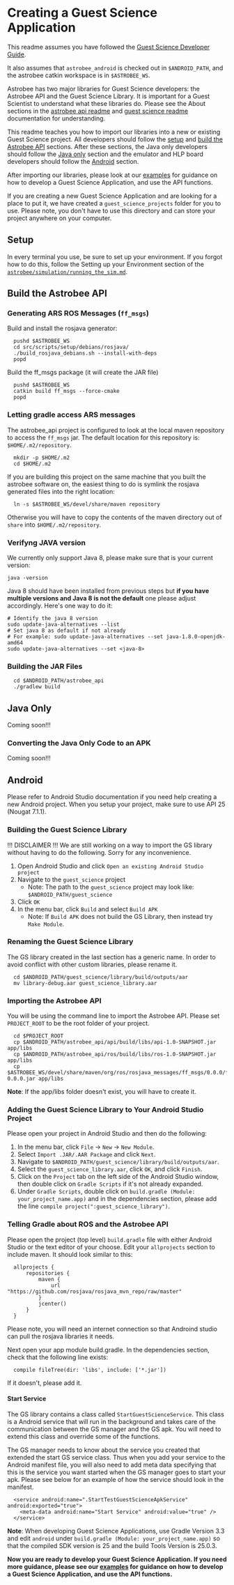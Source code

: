 # Creating a Guest Science Application

This readme assumes you have followed the
[Guest Science Developer Guide](gs_developer_guide.md).

It also assumes that `astrobee_android` is checked out in `$ANDROID_PATH`, and
the astrobee catkin workspace is in `$ASTROBEE_WS`.

Astrobee has two major libraries for Guest Science developers: the Astrobee API
and the Guest Science Library. It is important for a Guest Scientist to
understand what these libraries do. Please see the About sections in the
[astrobee api readme](astrobee_api/README.md#about) and
[guest science readme](guest_science/README.md#about) documentation for
understanding.

This readme teaches you how to import our libraries into a new or existing
Guest Science project. All developers should follow the [setup](#setup) and
[build the Astrobee API](#build-the-astrobee-api) sections. After these
sections, the Java only developers should follow the [Java only](#java-only)
section and the emulator and HLP board developers should follow the
[Android](#Android) section.

After importing our libraries, please look at our [examples](gs_examples/README.md) for guidance on how
to develop a Guest Science Application, and use the API functions.

If you are creating a new Guest Science Application and are looking for a place
to put it, we have created a `guest_science_projects` folder for you to use. 
Please note, you don't have to use this directory and can store your project
anywhere on your computer.

## Setup

In every terminal you use, be sure to set up your environment. If you forgot how
to do this, follow the Setting up your Environment section of the
[`astrobee/simulation/running_the_sim.md`](https://github.com/nasa/astrobee/blob/master/simulation/running_the_sim.md).

## Build the Astrobee API

### Generating ARS ROS Messages (`ff_msgs`)

Build and install the rosjava generator:

```shell
  pushd $ASTROBEE_WS
  cd src/scripts/setup/debians/rosjava/
  ./build_rosjava_debians.sh --install-with-deps
  popd
```
Build the ff_msgs package (it will create the JAR file)
```shell
  pushd $ASTROBEE_WS
  catkin build ff_msgs --force-cmake
  popd
```
  
### Letting gradle access ARS messages

The astrobee_api project is configured to look at the local maven repository
to access the `ff_msgs` jar. The default location for this repository is:
`$HOME/.m2/repository`. 
```shell
  mkdir -p $HOME/.m2
  cd $HOME/.m2
```

If you are building this project on the same machine that you built the astrobee software on, 
the easiest thing to do is symlink the rosjava generated files into the right location:
```shell
  ln -s $ASTROBEE_WS/devel/share/maven repository
```
Otherwise you will have to copy the contents of the maven directory out
of `share` into `$HOME/.m2/repository`.


### Verifyng JAVA version

We currently only support Java 8, please make sure that is your current version:

```shell
java -version
```

Java 8 should have been installed from previous steps but **if you have multiple
versions and Java 8 is not the default** one please adjust accordingly. Here's
one way to do it:

```shell
# Identify the java 8 version
sudo update-java-alternatives --list
# Set java 8 as default if not already
# For example: sudo update-java-alternatives --set java-1.8.0-openjdk-amd64
sudo update-java-alternatives --set <java-8>
```

### Building the JAR Files

```shell
  cd $ANDROID_PATH/astrobee_api
  ./gradlew build
```
## Java Only

Coming soon!!!

<!--- Make sure to mention that java only applications will not run in SPAAAACE!-->

<!--- Don't forget to have them include the gs-stub library -->

### Converting the Java Only Code to an APK

Coming soon!!!

## Android

Please refer to Android Studio documentation if you need help creating a new
Android project. When you setup your project, make sure to use API 25
(Nougat 7.1.1).

### Building the Guest Science Library

!!! DISCLAIMER !!!
We are still working on a way to import the GS library without having to do the 
following. Sorry for any inconvenience.

 1. Open Android Studio and click `Open an existing Android Studio project`
 2. Navigate to the `guest_science` project
    - Note: The path to the `guest_science` project may look like:
      `$ANDROID_PATH/guest_science`
 3. Click `OK`
 4. In the menu bar, click `Build` and select `Build APK`
    - Note: If `Build APK` does not build the GS Library,
      then instead try `Make Module`.

### Renaming the Guest Science Library

The GS library created in the last section has a generic name. In order to avoid
conflict with other custom libraries, please rename it.
```shell
  cd $ANDROID_PATH/guest_science/library/build/outputs/aar
  mv library-debug.aar guest_science_library.aar
```
### Importing the Astrobee API

You will be using the command line to import the Astrobee API. Please set 
`PROJECT_ROOT` to be the root folder of your project.
```shell
  cd $PROJECT_ROOT
  cp $ANDROID_PATH/astrobee_api/api/build/libs/api-1.0-SNAPSHOT.jar app/libs
  cp $ANDROID_PATH/astrobee_api/ros/build/libs/ros-1.0-SNAPSHOT.jar app/libs
  cp $ASTROBEE_WS/devel/share/maven/org/ros/rosjava_messages/ff_msgs/0.0.0/ff_msgs-0.0.0.jar app/libs
```
**Note**: If the app/libs folder doesn't exist, you will have to create it.

### Adding the Guest Science Library to Your Android Studio Project

Please open your project in Android Studio and then do the following:

 1. In the menu bar, click `File` -> `New` -> `New Module`.
 2. Select `Import .JAR/.AAR Package` and click `Next`.
 3. Navigate to `$ANDROID_PATH/guest_science/library/build/outputs/aar`.
 4. Select the `guest_science_library.aar`, click `OK`, and click `Finish`.
 5. Click on the `Project` tab on the left side of the Android Studio window, then double click on `Gradle Scripts` if it's not already expanded.
 6. Under `Gradle Scripts`, double click on `build.gradle (Module: your_project_name.app)` and in the dependencies section, please add the line `compile project(":guest_science_library")`.

### Telling Gradle about ROS and the Astrobee API

Please open the project (top level) `build.gradle` file with either Android
Studio or the text editor of your choose. Edit your `allprojects` section to 
include maven. It should look similar to this:

  ```shell
    allprojects {
        repositories {
            maven {
                url "https://github.com/rosjava/rosjava_mvn_repo/raw/master"
            }
            jcenter()
        }
    }
  ```

Please note, you will need an internet connection so that Androind studio can
pull the rosjava libraries it needs.

Next open your app module build.gradle. In the dependencies section, check that
the following line exists:

  ```shell
    compile fileTree(dir: 'libs', include: ['*.jar'])
  ```

If it doesn't, please add it.

#### Start Service

The GS library contains a class called `StartGuestScienceService`. This class is
a Android service that will run in the background and takes care of the
communication between the GS manager and the GS apk. You will need to extend
this class and override some of the functions.

The GS manager needs to know about the service you created that extended the
start GS service class. Thus when you add your service to the Android manifest
file, you will also need to add meta data specifying that this is the service
you want started when the GS manager goes to start your apk. Please see below
for an example of how the service should look in the manifest.

  ```shell
    <service android:name=".StartTestGuestScienceApkService" android:exported="true">
      <meta-data android:name="Start Service" android:value="true" />
    </service>
  ```
**Note**:
When developing Guest Science Applications, use Gradle Version 3.3 
and edit `android` under `build.gradle (Module: your_project_name.app)` 
so that the compiled SDK version is 25 and the build Tools Version is 25.0.3.

**Now you are ready to develop your Guest Science Application. If you need more
guidance, please see our [examples](gs_examples/README.md) for guidance on how
to develop a Guest Science Application, and use the API functions.**
